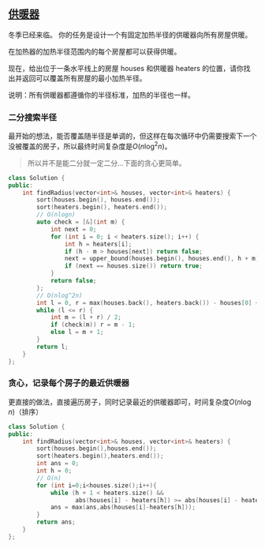 ## [供暖器](https://leetcode-cn.com/problems/heaters/)


冬季已经来临。 你的任务是设计一个有固定加热半径的供暖器向所有房屋供暖。

在加热器的加热半径范围内的每个房屋都可以获得供暖。

现在，给出位于一条水平线上的房屋 houses 和供暖器 heaters 的位置，请你找出并返回可以覆盖所有房屋的最小加热半径。

说明：所有供暖器都遵循你的半径标准，加热的半径也一样。


### 二分搜索半径

最开始的想法，能否覆盖随半径是单调的，但这样在每次循环中仍需要搜索下一个没被覆盖的房子，所以最终时间复杂度是$O(n\log^2n)$。

> 所以并不是能二分就一定二分...下面的贪心更简单。

```cpp
class Solution {
public:
    int findRadius(vector<int>& houses, vector<int>& heaters) {
        sort(houses.begin(), houses.end());
        sort(heaters.begin(), heaters.end());
        // O(nlogn)
        auto check = [&](int m) {
            int next = 0;
            for (int i = 0; i < heaters.size(); i++) {
                int h = heaters[i];
                if (h - m > houses[next]) return false;
                next = upper_bound(houses.begin(), houses.end(), h + m) - houses.begin();
                if (next == houses.size()) return true;
            }
            return false;
        };
        // O(nlog^2n)
        int l = 0, r = max(houses.back(), heaters.back()) - houses[0] + 1;
        while (l <= r) {
            int m = (l + r) / 2;
            if (check(m)) r = m - 1;
            else l = m + 1;
        }
        return l;
    }
};
```


### 贪心，记录每个房子的最近供暖器

更直接的做法，直接遍历房子，同时记录最近的供暖器即可，时间复杂度$O(n\log n)$（排序）

```cpp
class Solution {
public:
    int findRadius(vector<int>& houses, vector<int>& heaters) {
        sort(houses.begin(),houses.end());
        sort(heaters.begin(),heaters.end());
        int ans = 0;
        int h = 0;
        // O(n)
        for (int i=0;i<houses.size();i++){
            while (h + 1 < heaters.size() && 
                   abs(houses[i] - heaters[h]) >= abs(houses[i] - heaters[h + 1])) h++;
            ans = max(ans,abs(houses[i]-heaters[h]));
        }
        return ans;
    }
};
```

